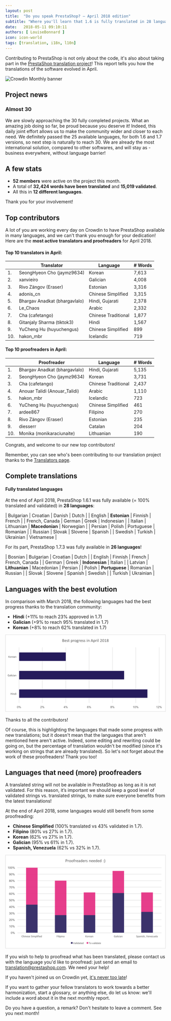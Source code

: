 ```yaml
---
layout: post
title:  "Do you speak PrestaShop? – April 2018 edition"
subtitle: "Where you'll learn that 1.6 is fully translated in 28 languages"
date:   2018-05-11 09:10:11
authors: [ LouiseBonnard ]
icon: icon-world
tags: [translation, i18n, l10n]
---
```


Contributing to PrestaShop is not only about the code, it's also about taking part in the [PrestaShop translation project](https://crowdin.com/project/prestashop-official)! This report tells you how the translations of the software evolved in April.

![Crowdin Monthly banner](/assets/images/2017/04/DYSpeakPS.jpg)

## Project news


### Almost 30

We are slowly approaching the 30 fully completed projects. What an amazing job doing so far, be proud because you deserve it! Indeed, this daily joint effort allows us to make the community wider and closer to each need. We definitely passed the 25 available languages, for both 1.6 and 1.7 versions, so next step is naturally to reach 30. We are already the most international solution, compared to other softwares, and will stay as - business everywhere, without language barrier!


## A few stats
 
* **52 members** were active on the project this month.
* A total of **32,424 words have been translated** and **15,019 validated**.
* All this in **12 different languages**.
 
Thank you for your involvement!
 
 
## Top contributors
 
A lot of you are working every day on Crowdin to have PrestaShop available in many languages, and we can't thank you enough for your dedication! Here are the **most active translators and proofreaders** for April 2018.
 
#### Top 10 translators in April:
 
| |Translator | Language | # Words
|-|---------- | -------- | ----------------
 1. | SeongHyeon Cho (jaymz9634) | Korean | 7,613
 2. | xanvieiro | Galician | 4,008
 3. | Rivo Zängov (Eraser) | Estonian | 3,316
 4. | adonis_cn | Chinese Simplified | 3,315
 5. | Bhargav Anadkat (bhargavlalo) | Hindi, Gujarati | 2,378
 6. | Le_Chaos | Arabic | 2,332
 7. | Cha (cafetango) | Chinese Traditional | 1,877
 8. | Gitanjaly Sharma (tiktok3) | Hindi | 1,567
 9. | YuCheng Hu (huyuchengus) | Chinese Simplified | 899
10. | hakon_mbr | Icelandic | 719
 
 
#### Top 10 proofreaders in April:
 
| | Proofreader | Language | # Words
|-| ---------- | -------- | ----------------
 1. | Bhargav Anadkat (bhargavlalo) | Hindi, Gujarati | 5,135
 2. | SeongHyeon Cho (jaymz9634) | Korean | 3,731
 3. | Cha (cafetango) | Chinese Traditional | 2,437
 4. | Anouar Talidi (Anouar_Talidi) | Arabic | 1,110
 5. | hakon_mbr | Icelandic | 723
 6. | YuCheng Hu (huyuchengus) | Chinese Simplified | 461
 7. | ardee867 | Filipino | 270
 8. | Rivo Zängov (Eraser) | Estonian | 235
 9. | diesserr | Catalan | 204
10. | Monika (monikaraciunaite) | Lithuanian | 190
 
Congrats, and welcome to our new top contributors!
 
Remember, you can see who's been contributing to our translation project thanks to the [Translators page](http://translators.prestashop.com/).
 
 
## Complete translations
 
#### Fully translated languages
 
At the end of April 2018, PrestaShop 1.6.1 was fully available (= 100% translated and validated) in **28 languages**:
 
| Bulgarian | Croatian | Danish | Dutch |
| English | **Estonian** | Finnish | French |
| French, Canada | German | Greek | Indonesian |
| Italian | Lithuanian | **Macedonian** | Norwegian |
| Persian | Polish | Portuguese | Romanian |
| Russian | Slovak | Slovene | Spanish |
| Swedish | Turkish | Ukrainian | Vietnamese |
 
For its part, PrestaShop 1.7.3 was fully available in **26 languages**!
 
| Bosnian | Bulgarian | Croatian | Dutch |
| English | Finnish | French | French, Canada |
| German | Greek | **Indonesian** | Italian |
| Latvian | **Lithuanian** | Macedonian | Persian |
| Polish | **Portuguese** | Romanian | Russian |
| Slovak | Slovene | Spanish | Swedish |
| Turkish | Ukrainian |
 
 
## Languages with the best evolution
 
In comparison with March 2018, the following languages had the best progress thanks to the translation community:
 
* **Hindi** (+11% to reach 23% approved in 1.7)
* **Galician** (+9% to reach 95% translated in 1.7)
* **Korean** (+8% to reach 62% translated in 1.7)
 
![Best translation progress for February 2018](/assets/images/2018/05/Build_Crowdin_progress_April18.png)
 
Thanks to all the contributors!
 
Of course, this is highlighting the languages that made some progress with new translations; but it doesn't mean that the languages that aren't mentioned here aren't active. Indeed, some editing and rewriting could be going on, but the percentage of translation wouldn't be modified (since it's working on strings that are already translated). So let's not forget about the work of these proofreaders! Thank you too!
 
 
## Languages that need (more) proofreaders
 
A translated string will not be available in PrestaShop as long as it is not validated. For this reason, it’s important we should keep a good level of validated strings vs. translated strings, to make sure everyone benefits from the latest translations!
 
At the end of April 2018, some languages would still benefit from some proofreading:
 
* **Chinese Simplified** (100% translated vs 43% validated in 1.7).
* **Filipino** (80% vs 27% in 1.7).
* **Korean** (62% vs 27% in 1.7).
* **Galician** (95% vs 61% in 1.7).
* **Spanish, Venezuela** (62% vs 32% in 1.7).
 
![Languages that need proofreading](/assets/images/2018/05/Build_Crowdin_proofreading_April18.png)
 
If you wish to help to proofread what has been translated, please contact us with the language you'd like to proofread: just send an email to translation@prestashop.com. We need your help! 
 
If you haven't joined us on Crowdin yet, [it's never too late](https://crowdin.com/project/prestashop-official)!
 
If you want to gather your fellow translators to work towards a better harmonization, start a glossary, or anything else, do let us know: we'll include a word about it in the next monthly report.
 
Do you have a question, a remark? Don't hesitate to leave a comment. See you next month!
